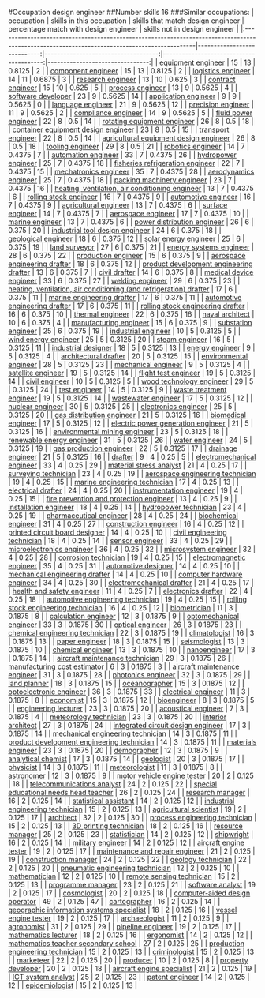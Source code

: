 #Occupation design engineer
##Number skills 16
###Similar occupations:
| occupation                                                                                                                                  |   skills in this occupation |   skills that match design engineer |   percentage match with design engineer |   skills not in design engineer |
|:--------------------------------------------------------------------------------------------------------------------------------------------|----------------------------:|------------------------------------:|----------------------------------------:|--------------------------------:|
| [equipment engineer](equipment_engineer.md)                                                                                                 |                          15 |                                  13 |                                  0.8125 |                               2 |
| [component engineer](component_engineer.md)                                                                                                 |                          15 |                                  13 |                                  0.8125 |                               2 |
| [logistics engineer](logistics_engineer.md)                                                                                                 |                          14 |                                  11 |                                  0.6875 |                               3 |
| [research engineer](research_engineer.md)                                                                                                   |                          13 |                                  10 |                                  0.625  |                               3 |
| [contract engineer](contract_engineer.md)                                                                                                   |                          15 |                                  10 |                                  0.625  |                               5 |
| [process engineer](process_engineer.md)                                                                                                     |                          13 |                                   9 |                                  0.5625 |                               4 |
| [software developer](software_developer.md)                                                                                                 |                          23 |                                   9 |                                  0.5625 |                              14 |
| [application engineer](application_engineer.md)                                                                                             |                           9 |                                   9 |                                  0.5625 |                               0 |
| [language engineer](language_engineer.md)                                                                                                   |                          21 |                                   9 |                                  0.5625 |                              12 |
| [precision engineer](precision_engineer.md)                                                                                                 |                          11 |                                   9 |                                  0.5625 |                               2 |
| [compliance engineer](compliance_engineer.md)                                                                                               |                          14 |                                   9 |                                  0.5625 |                               5 |
| [fluid power engineer](fluid_power_engineer.md)                                                                                             |                          22 |                                   8 |                                  0.5    |                              14 |
| [rotating equipment engineer](rotating_equipment_engineer.md)                                                                               |                          26 |                                   8 |                                  0.5    |                              18 |
| [container equipment design engineer](container_equipment_design_engineer.md)                                                               |                          23 |                                   8 |                                  0.5    |                              15 |
| [transport engineer](transport_engineer.md)                                                                                                 |                          22 |                                   8 |                                  0.5    |                              14 |
| [agricultural equipment design engineer](agricultural_equipment_design_engineer.md)                                                         |                          26 |                                   8 |                                  0.5    |                              18 |
| [tooling engineer](tooling_engineer.md)                                                                                                     |                          29 |                                   8 |                                  0.5    |                              21 |
| [robotics engineer](robotics_engineer.md)                                                                                                   |                          14 |                                   7 |                                  0.4375 |                               7 |
| [automation engineer](automation_engineer.md)                                                                                               |                          33 |                                   7 |                                  0.4375 |                              26 |
| [hydropower engineer](hydropower_engineer.md)                                                                                               |                          25 |                                   7 |                                  0.4375 |                              18 |
| [fisheries refrigeration engineer](fisheries_refrigeration_engineer.md)                                                                     |                          22 |                                   7 |                                  0.4375 |                              15 |
| [mechatronics engineer](mechatronics_engineer.md)                                                                                           |                          35 |                                   7 |                                  0.4375 |                              28 |
| [aerodynamics engineer](aerodynamics_engineer.md)                                                                                           |                          25 |                                   7 |                                  0.4375 |                              18 |
| [packing machinery engineer](packing_machinery_engineer.md)                                                                                 |                          23 |                                   7 |                                  0.4375 |                              16 |
| [heating, ventilation, air conditioning engineer](heating,_ventilation,_air_conditioning_engineer.md)                                       |                          13 |                                   7 |                                  0.4375 |                               6 |
| [rolling stock engineer](rolling_stock_engineer.md)                                                                                         |                          16 |                                   7 |                                  0.4375 |                               9 |
| [automotive engineer](automotive_engineer.md)                                                                                               |                          16 |                                   7 |                                  0.4375 |                               9 |
| [agricultural engineer](agricultural_engineer.md)                                                                                           |                          13 |                                   7 |                                  0.4375 |                               6 |
| [surface engineer](surface_engineer.md)                                                                                                     |                          14 |                                   7 |                                  0.4375 |                               7 |
| [aerospace engineer](aerospace_engineer.md)                                                                                                 |                          17 |                                   7 |                                  0.4375 |                              10 |
| [marine engineer](marine_engineer.md)                                                                                                       |                          13 |                                   7 |                                  0.4375 |                               6 |
| [power distribution engineer](power_distribution_engineer.md)                                                                               |                          26 |                                   6 |                                  0.375  |                              20 |
| [industrial tool design engineer](industrial_tool_design_engineer.md)                                                                       |                          24 |                                   6 |                                  0.375  |                              18 |
| [geological engineer](geological_engineer.md)                                                                                               |                          18 |                                   6 |                                  0.375  |                              12 |
| [solar energy engineer](solar_energy_engineer.md)                                                                                           |                          25 |                                   6 |                                  0.375  |                              19 |
| [land surveyor](land_surveyor.md)                                                                                                           |                          27 |                                   6 |                                  0.375  |                              21 |
| [energy systems engineer](energy_systems_engineer.md)                                                                                       |                          28 |                                   6 |                                  0.375  |                              22 |
| [production engineer](production_engineer.md)                                                                                               |                          15 |                                   6 |                                  0.375  |                               9 |
| [aerospace engineering drafter](aerospace_engineering_drafter.md)                                                                           |                          18 |                                   6 |                                  0.375  |                              12 |
| [product development engineering drafter](product_development_engineering_drafter.md)                                                       |                          13 |                                   6 |                                  0.375  |                               7 |
| [civil drafter](civil_drafter.md)                                                                                                           |                          14 |                                   6 |                                  0.375  |                               8 |
| [medical device engineer](medical_device_engineer.md)                                                                                       |                          33 |                                   6 |                                  0.375  |                              27 |
| [welding engineer](welding_engineer.md)                                                                                                     |                          29 |                                   6 |                                  0.375  |                              23 |
| [heating, ventilation, air conditioning (and refrigeration) drafter](heating,_ventilation,_air_conditioning_(and_refrigeration)_drafter.md) |                          17 |                                   6 |                                  0.375  |                              11 |
| [marine engineering drafter](marine_engineering_drafter.md)                                                                                 |                          17 |                                   6 |                                  0.375  |                              11 |
| [automotive engineering drafter](automotive_engineering_drafter.md)                                                                         |                          17 |                                   6 |                                  0.375  |                              11 |
| [rolling stock engineering drafter](rolling_stock_engineering_drafter.md)                                                                   |                          16 |                                   6 |                                  0.375  |                              10 |
| [thermal engineer](thermal_engineer.md)                                                                                                     |                          22 |                                   6 |                                  0.375  |                              16 |
| [naval architect](naval_architect.md)                                                                                                       |                          10 |                                   6 |                                  0.375  |                               4 |
| [manufacturing engineer](manufacturing_engineer.md)                                                                                         |                          15 |                                   6 |                                  0.375  |                               9 |
| [substation engineer](substation_engineer.md)                                                                                               |                          25 |                                   6 |                                  0.375  |                              19 |
| [industrial engineer](industrial_engineer.md)                                                                                               |                          10 |                                   5 |                                  0.3125 |                               5 |
| [wind energy engineer](wind_energy_engineer.md)                                                                                             |                          25 |                                   5 |                                  0.3125 |                              20 |
| [steam engineer](steam_engineer.md)                                                                                                         |                          16 |                                   5 |                                  0.3125 |                              11 |
| [industrial designer](industrial_designer.md)                                                                                               |                          18 |                                   5 |                                  0.3125 |                              13 |
| [energy engineer](energy_engineer.md)                                                                                                       |                           9 |                                   5 |                                  0.3125 |                               4 |
| [architectural drafter](architectural_drafter.md)                                                                                           |                          20 |                                   5 |                                  0.3125 |                              15 |
| [environmental engineer](environmental_engineer.md)                                                                                         |                          28 |                                   5 |                                  0.3125 |                              23 |
| [mechanical engineer](mechanical_engineer.md)                                                                                               |                           9 |                                   5 |                                  0.3125 |                               4 |
| [satellite engineer](satellite_engineer.md)                                                                                                 |                          19 |                                   5 |                                  0.3125 |                              14 |
| [flight test engineer](flight_test_engineer.md)                                                                                             |                          19 |                                   5 |                                  0.3125 |                              14 |
| [civil engineer](civil_engineer.md)                                                                                                         |                          10 |                                   5 |                                  0.3125 |                               5 |
| [wood technology engineer](wood_technology_engineer.md)                                                                                     |                          29 |                                   5 |                                  0.3125 |                              24 |
| [test engineer](test_engineer.md)                                                                                                           |                          14 |                                   5 |                                  0.3125 |                               9 |
| [waste treatment engineer](waste_treatment_engineer.md)                                                                                     |                          19 |                                   5 |                                  0.3125 |                              14 |
| [wastewater engineer](wastewater_engineer.md)                                                                                               |                          17 |                                   5 |                                  0.3125 |                              12 |
| [nuclear engineer](nuclear_engineer.md)                                                                                                     |                          30 |                                   5 |                                  0.3125 |                              25 |
| [electronics engineer](electronics_engineer.md)                                                                                             |                          25 |                                   5 |                                  0.3125 |                              20 |
| [gas distribution engineer](gas_distribution_engineer.md)                                                                                   |                          21 |                                   5 |                                  0.3125 |                              16 |
| [biomedical engineer](biomedical_engineer.md)                                                                                               |                          17 |                                   5 |                                  0.3125 |                              12 |
| [electric power generation engineer](electric_power_generation_engineer.md)                                                                 |                          21 |                                   5 |                                  0.3125 |                              16 |
| [environmental mining engineer](environmental_mining_engineer.md)                                                                           |                          23 |                                   5 |                                  0.3125 |                              18 |
| [renewable energy engineer](renewable_energy_engineer.md)                                                                                   |                          31 |                                   5 |                                  0.3125 |                              26 |
| [water engineer](water_engineer.md)                                                                                                         |                          24 |                                   5 |                                  0.3125 |                              19 |
| [gas production engineer](gas_production_engineer.md)                                                                                       |                          22 |                                   5 |                                  0.3125 |                              17 |
| [drainage engineer](drainage_engineer.md)                                                                                                   |                          21 |                                   5 |                                  0.3125 |                              16 |
| [drafter](drafter.md)                                                                                                                       |                           9 |                                   4 |                                  0.25   |                               5 |
| [electromechanical engineer](electromechanical_engineer.md)                                                                                 |                          33 |                                   4 |                                  0.25   |                              29 |
| [material stress analyst](material_stress_analyst.md)                                                                                       |                          21 |                                   4 |                                  0.25   |                              17 |
| [surveying technician](surveying_technician.md)                                                                                             |                          23 |                                   4 |                                  0.25   |                              19 |
| [aerospace engineering technician](aerospace_engineering_technician.md)                                                                     |                          19 |                                   4 |                                  0.25   |                              15 |
| [marine engineering technician](marine_engineering_technician.md)                                                                           |                          17 |                                   4 |                                  0.25   |                              13 |
| [electrical drafter](electrical_drafter.md)                                                                                                 |                          24 |                                   4 |                                  0.25   |                              20 |
| [instrumentation engineer](instrumentation_engineer.md)                                                                                     |                          19 |                                   4 |                                  0.25   |                              15 |
| [fire prevention and protection engineer](fire_prevention_and_protection_engineer.md)                                                       |                          13 |                                   4 |                                  0.25   |                               9 |
| [installation engineer](installation_engineer.md)                                                                                           |                          18 |                                   4 |                                  0.25   |                              14 |
| [hydropower technician](hydropower_technician.md)                                                                                           |                          23 |                                   4 |                                  0.25   |                              19 |
| [pharmaceutical engineer](pharmaceutical_engineer.md)                                                                                       |                          28 |                                   4 |                                  0.25   |                              24 |
| [biochemical engineer](biochemical_engineer.md)                                                                                             |                          31 |                                   4 |                                  0.25   |                              27 |
| [construction engineer](construction_engineer.md)                                                                                           |                          16 |                                   4 |                                  0.25   |                              12 |
| [printed circuit board designer](printed_circuit_board_designer.md)                                                                         |                          14 |                                   4 |                                  0.25   |                              10 |
| [civil engineering technician](civil_engineering_technician.md)                                                                             |                          18 |                                   4 |                                  0.25   |                              14 |
| [sensor engineer](sensor_engineer.md)                                                                                                       |                          33 |                                   4 |                                  0.25   |                              29 |
| [microelectronics engineer](microelectronics_engineer.md)                                                                                   |                          36 |                                   4 |                                  0.25   |                              32 |
| [microsystem engineer](microsystem_engineer.md)                                                                                             |                          32 |                                   4 |                                  0.25   |                              28 |
| [corrosion technician](corrosion_technician.md)                                                                                             |                          19 |                                   4 |                                  0.25   |                              15 |
| [electromagnetic engineer](electromagnetic_engineer.md)                                                                                     |                          35 |                                   4 |                                  0.25   |                              31 |
| [automotive designer](automotive_designer.md)                                                                                               |                          14 |                                   4 |                                  0.25   |                              10 |
| [mechanical engineering drafter](mechanical_engineering_drafter.md)                                                                         |                          14 |                                   4 |                                  0.25   |                              10 |
| [computer hardware engineer](computer_hardware_engineer.md)                                                                                 |                          34 |                                   4 |                                  0.25   |                              30 |
| [electromechanical drafter](electromechanical_drafter.md)                                                                                   |                          21 |                                   4 |                                  0.25   |                              17 |
| [health and safety engineer](health_and_safety_engineer.md)                                                                                 |                          11 |                                   4 |                                  0.25   |                               7 |
| [electronics drafter](electronics_drafter.md)                                                                                               |                          22 |                                   4 |                                  0.25   |                              18 |
| [automotive engineering technician](automotive_engineering_technician.md)                                                                   |                          19 |                                   4 |                                  0.25   |                              15 |
| [rolling stock engineering technician](rolling_stock_engineering_technician.md)                                                             |                          16 |                                   4 |                                  0.25   |                              12 |
| [biometrician](biometrician.md)                                                                                                             |                          11 |                                   3 |                                  0.1875 |                               8 |
| [calculation engineer](calculation_engineer.md)                                                                                             |                          12 |                                   3 |                                  0.1875 |                               9 |
| [optomechanical engineer](optomechanical_engineer.md)                                                                                       |                          33 |                                   3 |                                  0.1875 |                              30 |
| [optical engineer](optical_engineer.md)                                                                                                     |                          26 |                                   3 |                                  0.1875 |                              23 |
| [chemical engineering technician](chemical_engineering_technician.md)                                                                       |                          22 |                                   3 |                                  0.1875 |                              19 |
| [climatologist](climatologist.md)                                                                                                           |                          16 |                                   3 |                                  0.1875 |                              13 |
| [paper engineer](paper_engineer.md)                                                                                                         |                          18 |                                   3 |                                  0.1875 |                              15 |
| [seismologist](seismologist.md)                                                                                                             |                          13 |                                   3 |                                  0.1875 |                              10 |
| [chemical engineer](chemical_engineer.md)                                                                                                   |                          13 |                                   3 |                                  0.1875 |                              10 |
| [nanoengineer](nanoengineer.md)                                                                                                             |                          17 |                                   3 |                                  0.1875 |                              14 |
| [aircraft maintenance technician](aircraft_maintenance_technician.md)                                                                       |                          29 |                                   3 |                                  0.1875 |                              26 |
| [manufacturing cost estimator](manufacturing_cost_estimator.md)                                                                             |                           6 |                                   3 |                                  0.1875 |                               3 |
| [aircraft maintenance engineer](aircraft_maintenance_engineer.md)                                                                           |                          31 |                                   3 |                                  0.1875 |                              28 |
| [photonics engineer](photonics_engineer.md)                                                                                                 |                          32 |                                   3 |                                  0.1875 |                              29 |
| [land planner](land_planner.md)                                                                                                             |                          18 |                                   3 |                                  0.1875 |                              15 |
| [oceanographer](oceanographer.md)                                                                                                           |                          15 |                                   3 |                                  0.1875 |                              12 |
| [optoelectronic engineer](optoelectronic_engineer.md)                                                                                       |                          36 |                                   3 |                                  0.1875 |                              33 |
| [electrical engineer](electrical_engineer.md)                                                                                               |                          11 |                                   3 |                                  0.1875 |                               8 |
| [economist](economist.md)                                                                                                                   |                          15 |                                   3 |                                  0.1875 |                              12 |
| [bioengineer](bioengineer.md)                                                                                                               |                           8 |                                   3 |                                  0.1875 |                               5 |
| [engineering lecturer](engineering_lecturer.md)                                                                                             |                          23 |                                   3 |                                  0.1875 |                              20 |
| [acoustical engineer](acoustical_engineer.md)                                                                                               |                           7 |                                   3 |                                  0.1875 |                               4 |
| [meteorology technician](meteorology_technician.md)                                                                                         |                          23 |                                   3 |                                  0.1875 |                              20 |
| [interior architect](interior_architect.md)                                                                                                 |                          27 |                                   3 |                                  0.1875 |                              24 |
| [integrated circuit design engineer](integrated_circuit_design_engineer.md)                                                                 |                          17 |                                   3 |                                  0.1875 |                              14 |
| [mechanical engineering technician](mechanical_engineering_technician.md)                                                                   |                          14 |                                   3 |                                  0.1875 |                              11 |
| [product development engineering technician](product_development_engineering_technician.md)                                                 |                          14 |                                   3 |                                  0.1875 |                              11 |
| [materials engineer](materials_engineer.md)                                                                                                 |                          23 |                                   3 |                                  0.1875 |                              20 |
| [demographer](demographer.md)                                                                                                               |                          12 |                                   3 |                                  0.1875 |                               9 |
| [analytical chemist](analytical_chemist.md)                                                                                                 |                          17 |                                   3 |                                  0.1875 |                              14 |
| [geologist](geologist.md)                                                                                                                   |                          20 |                                   3 |                                  0.1875 |                              17 |
| [physicist](physicist.md)                                                                                                                   |                          14 |                                   3 |                                  0.1875 |                              11 |
| [meteorologist](meteorologist.md)                                                                                                           |                          11 |                                   3 |                                  0.1875 |                               8 |
| [astronomer](astronomer.md)                                                                                                                 |                          12 |                                   3 |                                  0.1875 |                               9 |
| [motor vehicle engine tester](motor_vehicle_engine_tester.md)                                                                               |                          20 |                                   2 |                                  0.125  |                              18 |
| [telecommunications analyst](telecommunications_analyst.md)                                                                                 |                          24 |                                   2 |                                  0.125  |                              22 |
| [special educational needs head teacher](special_educational_needs_head_teacher.md)                                                         |                          26 |                                   2 |                                  0.125  |                              24 |
| [research manager](research_manager.md)                                                                                                     |                          16 |                                   2 |                                  0.125  |                              14 |
| [statistical assistant](statistical_assistant.md)                                                                                           |                          14 |                                   2 |                                  0.125  |                              12 |
| [industrial engineering technician](industrial_engineering_technician.md)                                                                   |                          15 |                                   2 |                                  0.125  |                              13 |
| [agricultural scientist](agricultural_scientist.md)                                                                                         |                          19 |                                   2 |                                  0.125  |                              17 |
| [architect](architect.md)                                                                                                                   |                          32 |                                   2 |                                  0.125  |                              30 |
| [process engineering technician](process_engineering_technician.md)                                                                         |                          15 |                                   2 |                                  0.125  |                              13 |
| [3D printing technician](3D_printing_technician.md)                                                                                         |                          18 |                                   2 |                                  0.125  |                              16 |
| [resource manager](resource_manager.md)                                                                                                     |                          25 |                                   2 |                                  0.125  |                              23 |
| [statistician](statistician.md)                                                                                                             |                          14 |                                   2 |                                  0.125  |                              12 |
| [shipwright](shipwright.md)                                                                                                                 |                          16 |                                   2 |                                  0.125  |                              14 |
| [military engineer](military_engineer.md)                                                                                                   |                          14 |                                   2 |                                  0.125  |                              12 |
| [aircraft engine tester](aircraft_engine_tester.md)                                                                                         |                          19 |                                   2 |                                  0.125  |                              17 |
| [maintenance and repair engineer](maintenance_and_repair_engineer.md)                                                                       |                          21 |                                   2 |                                  0.125  |                              19 |
| [construction manager](construction_manager.md)                                                                                             |                          24 |                                   2 |                                  0.125  |                              22 |
| [geology technician](geology_technician.md)                                                                                                 |                          22 |                                   2 |                                  0.125  |                              20 |
| [pneumatic engineering technician](pneumatic_engineering_technician.md)                                                                     |                          12 |                                   2 |                                  0.125  |                              10 |
| [mathematician](mathematician.md)                                                                                                           |                          12 |                                   2 |                                  0.125  |                              10 |
| [remote sensing technician](remote_sensing_technician.md)                                                                                   |                          15 |                                   2 |                                  0.125  |                              13 |
| [programme manager](programme_manager.md)                                                                                                   |                          23 |                                   2 |                                  0.125  |                              21 |
| [software analyst](software_analyst.md)                                                                                                     |                          19 |                                   2 |                                  0.125  |                              17 |
| [cosmologist](cosmologist.md)                                                                                                               |                          20 |                                   2 |                                  0.125  |                              18 |
| [computer-aided design operator](computer-aided_design_operator.md)                                                                         |                          49 |                                   2 |                                  0.125  |                              47 |
| [cartographer](cartographer.md)                                                                                                             |                          16 |                                   2 |                                  0.125  |                              14 |
| [geographic information systems specialist](geographic_information_systems_specialist.md)                                                   |                          18 |                                   2 |                                  0.125  |                              16 |
| [vessel engine tester](vessel_engine_tester.md)                                                                                             |                          19 |                                   2 |                                  0.125  |                              17 |
| [archaeologist](archaeologist.md)                                                                                                           |                          11 |                                   2 |                                  0.125  |                               9 |
| [agronomist](agronomist.md)                                                                                                                 |                          31 |                                   2 |                                  0.125  |                              29 |
| [pipeline engineer](pipeline_engineer.md)                                                                                                   |                          19 |                                   2 |                                  0.125  |                              17 |
| [mathematics lecturer](mathematics_lecturer.md)                                                                                             |                          18 |                                   2 |                                  0.125  |                              16 |
| [ergonomist](ergonomist.md)                                                                                                                 |                          14 |                                   2 |                                  0.125  |                              12 |
| [mathematics teacher secondary school](mathematics_teacher_secondary_school.md)                                                             |                          27 |                                   2 |                                  0.125  |                              25 |
| [production engineering technician](production_engineering_technician.md)                                                                   |                          15 |                                   2 |                                  0.125  |                              13 |
| [criminologist](criminologist.md)                                                                                                           |                          15 |                                   2 |                                  0.125  |                              13 |
| [marketeer](marketeer.md)                                                                                                                   |                          22 |                                   2 |                                  0.125  |                              20 |
| [producer](producer.md)                                                                                                                     |                          10 |                                   2 |                                  0.125  |                               8 |
| [property developer](property_developer.md)                                                                                                 |                          20 |                                   2 |                                  0.125  |                              18 |
| [aircraft engine specialist](aircraft_engine_specialist.md)                                                                                 |                          21 |                                   2 |                                  0.125  |                              19 |
| [ICT system analyst](ICT_system_analyst.md)                                                                                                 |                          25 |                                   2 |                                  0.125  |                              23 |
| [patent engineer](patent_engineer.md)                                                                                                       |                          14 |                                   2 |                                  0.125  |                              12 |
| [epidemiologist](epidemiologist.md)                                                                                                         |                          15 |                                   2 |                                  0.125  |                              13 |

